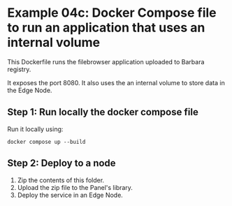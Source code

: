 # Example 04c: Docker Compose file to run an application that uses an internal volume

This Dockerfile runs the filebrowser application uploaded to Barbara registry.

It exposes the port 8080. It also uses the an internal volume to store data in the Edge Node.

## Step 1: Run locally the docker compose file

Run it locally using:

``` docker compose up --build ```

## Step 2: Deploy to a node

1. Zip the contents of this folder.
2. Upload the zip file to the Panel's library.
3. Deploy the service in an Edge Node.